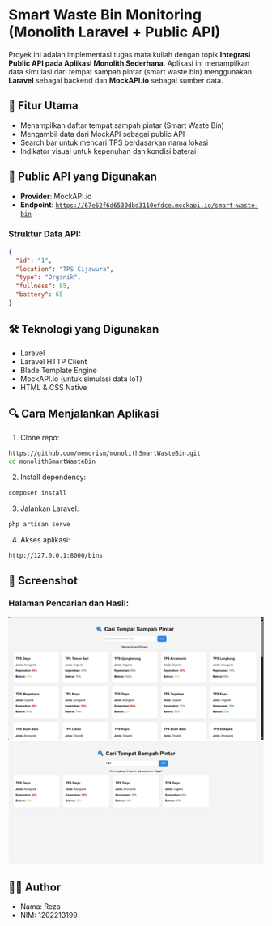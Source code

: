 # Smart Waste Bin Monitoring (Monolith Laravel + Public API)

Proyek ini adalah implementasi tugas mata kuliah dengan topik **Integrasi Public API pada Aplikasi Monolith Sederhana**. Aplikasi ini menampilkan data simulasi dari tempat sampah pintar (smart waste bin) menggunakan **Laravel** sebagai backend dan **MockAPI.io** sebagai sumber data.

## 📌 Fitur Utama

- Menampilkan daftar tempat sampah pintar (Smart Waste Bin)
- Mengambil data dari MockAPI sebagai public API
- Search bar untuk mencari TPS berdasarkan nama lokasi
- Indikator visual untuk kepenuhan dan kondisi baterai

## 📡 Public API yang Digunakan

- **Provider**: MockAPI.io
- **Endpoint**: [`https://67e62f6d6530dbd3110efdce.mockapi.io/smart-waste-bin`](https://67e62f6d6530dbd3110efdce.mockapi.io/smart-waste-bin)

### Struktur Data API:
```json
{
  "id": "1",
  "location": "TPS Cijawura",
  "type": "Organik",
  "fullness": 85,
  "battery": 65
}
```

## 🛠️ Teknologi yang Digunakan

- Laravel 
- Laravel HTTP Client
- Blade Template Engine
- MockAPI.io (untuk simulasi data IoT)
- HTML & CSS Native

## 🔍 Cara Menjalankan Aplikasi

1. Clone repo:
```bash
https://github.com/memorism/monolithSmartWasteBin.git
cd monolithSmartWasteBin
```

2. Install dependency:
```bash
composer install
```

3. Jalankan Laravel:
```bash
php artisan serve
```

4. Akses aplikasi:
```
http://127.0.0.1:8000/bins
```

## 📸 Screenshot

### Halaman Pencarian dan Hasil:
![Preview Smart Waste Bin](public/web.png)
![Preview Search Smart Waste Bin](public/web2.jpeg)

## 🙋‍♀️ Author

- Nama: Reza
- NIM: 1202213199
